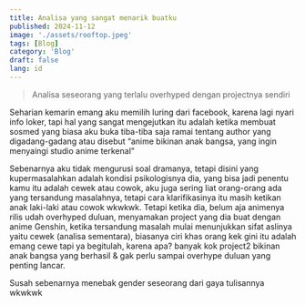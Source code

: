 ```yaml
---
title: Analisa yang sangat menarik buatku
published: 2024-11-12
image: './assets/rooftop.jpeg'
tags: [Blog]
category: 'Blog'
draft: false 
lang: id
---
```


> Analisa seseorang yang terlalu overhyped dengan projectnya sendiri

Seharian kemarin emang aku memilih luring dari facebook, karena lagi nyari info loker, tapi hal yang sangat mengejutkan itu adalah ketika membuat sosmed yang biasa aku buka tiba-tiba saja ramai tentang author yang digadang-gadang atau disebut “anime bikinan anak bangsa, yang ingin menyaingi studio anime terkenal”

Sebenarnya aku tidak mengurusi soal dramanya, tetapi disini yang kupermasalahkan adalah kondisi psikologisnya dia, yang bisa jadi penentu kamu itu adalah cewek atau cowok, aku juga sering liat orang-orang ada yang tersandung masalahnya, tetapi cara klarifikasinya itu masih ketikan anak laki-laki atau cowok wkwkwk. Tetapi ketika dia, belum aja animenya rilis udah overhyped duluan, menyamakan project yang dia buat dengan anime Genshin, ketika tersandung masalah mulai menunjukkan sifat aslinya yaitu cewek (analisa sementara), biasanya ciri khas orang kek gini itu adalah emang cewe tapi ya begitulah, karena apa? banyak kok project2 bikinan anak bangsa yang berhasil & gak perlu sampai overhype duluan yang penting lancar.

Susah sebenarnya menebak gender seseorang dari gaya tulisannya wkwkwk